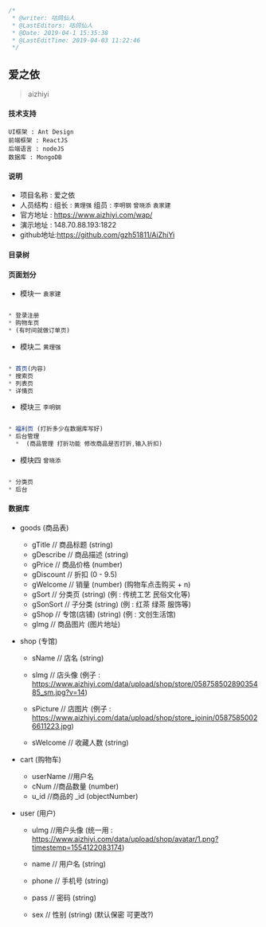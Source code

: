 ```javascript
/*
 * @writer: 咕鸽仙人
 * @LastEditors: 咕鸽仙人
 * @Date: 2019-04-1 15:35:38
 * @LastEditTime: 2019-04-03 11:22:46
 */
```

##  爱之依
> aizhiyi

#### 技术支持

    UI框架 : Ant Design
    前端框架 : ReactJS
    后端语言 : nodeJS
    数据库 : MongoDB

#### 说明

  * 项目名称 : 爱之依
  * 人员结构 : 组长 : `黄理强`    组员 :  `李明钢` `曾晓添` `袁家建`
  * 官方地址 : https://www.aizhiyi.com/wap/
  * 演示地址 : 148.70.88.193:1822
  * github地址:https://github.com/gzh51811/AiZhiYi

#### 目录树



#### 页面划分

* 模块一 `袁家建`
```javascript

* 登录注册
* 购物车页
* (有时间就做订单页)

```
* 模块二 `黄理强`
```javascript

* 首页(内容)
* 搜索页
* 列表页
* 详情页

```
* 模块三 `李明钢`
```javascript

* 福利页 (打折多少在数据库写好)
* 后台管理
  *  (商品管理 打折功能 修改商品是否打折,输入折扣)

```
* 模块四 `曾晓添`
```javascript

* 分类页
* 后台

```

#### 数据库

* goods (商品表)
  * gTitle        // 商品标题    (string)
  * gDescribe     // 商品描述    (string)
  * gPrice        // 商品价格    (number)
  * gDiscount     // 折扣        (0 - 9.5)
  * gWelcome      // 销量        (number) (购物车点击购买 + n)
  * gSort         // 分类页      (string) (例 : 传统工艺 民俗文化等)
  * gSonSort      // 子分类      (string) (例 : 红茶 绿茶 服饰等)
  * gShop         // 专馆(店铺)  (string) (例 : 文创生活馆)
  * gImg          // 商品图片    (图片地址)

* shop (专馆)
  * sName         // 店名        (string)
  * sImg          // 店头像       (例子 : https://www.aizhiyi.com/data/upload/shop/store/05875850289035485_sm.jpg?v=14)

  * sPicture      // 店图片       (例子 : https://www.aizhiyi.com/data/upload/shop/store_joinin/05875850026611223.jpg)

  * sWelcome      // 收藏人数      (string)

* cart (购物车)
  * userName      //用户名
  * cNum          //商品数量       (number)
  * u_id          //商品的 _id     (objectNumber)

* user (用户)
  * uImg          //用户头像        (统一用 : https://www.aizhiyi.com/data/upload/shop/avatar/1.png?timestemp=1554122083174)

  * name          // 用户名         (string)
  * phone         // 手机号         (string)
  * pass          // 密码           (string)
  * sex           // 性别           (string) (默认保密 可更改?)


